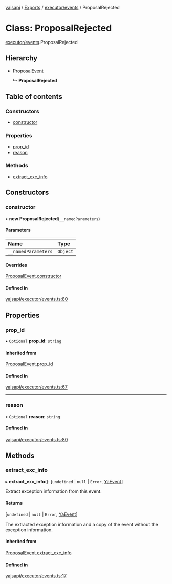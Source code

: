 [yajsapi](../README.md) / [Exports](../modules.md) / [executor/events](../modules/executor_events.md) / ProposalRejected

# Class: ProposalRejected

[executor/events](../modules/executor_events.md).ProposalRejected

## Hierarchy

- [ProposalEvent](executor_events.proposalevent.md)

  ↳ **ProposalRejected**

## Table of contents

### Constructors

- [constructor](executor_events.proposalrejected.md#constructor)

### Properties

- [prop\_id](executor_events.proposalrejected.md#prop_id)
- [reason](executor_events.proposalrejected.md#reason)

### Methods

- [extract\_exc\_info](executor_events.proposalrejected.md#extract_exc_info)

## Constructors

### constructor

• **new ProposalRejected**(`__namedParameters`)

#### Parameters

| Name | Type |
| :------ | :------ |
| `__namedParameters` | `Object` |

#### Overrides

[ProposalEvent](executor_events.proposalevent.md).[constructor](executor_events.proposalevent.md#constructor)

#### Defined in

[yajsapi/executor/events.ts:80](https://github.com/golemfactory/yajsapi/blob/8f42a91/yajsapi/executor/events.ts#L80)

## Properties

### prop\_id

• `Optional` **prop\_id**: `string`

#### Inherited from

[ProposalEvent](executor_events.proposalevent.md).[prop_id](executor_events.proposalevent.md#prop_id)

#### Defined in

[yajsapi/executor/events.ts:67](https://github.com/golemfactory/yajsapi/blob/8f42a91/yajsapi/executor/events.ts#L67)

___

### reason

• `Optional` **reason**: `string`

#### Defined in

[yajsapi/executor/events.ts:80](https://github.com/golemfactory/yajsapi/blob/8f42a91/yajsapi/executor/events.ts#L80)

## Methods

### extract\_exc\_info

▸ **extract_exc_info**(): [`undefined` \| ``null`` \| `Error`, [YaEvent](executor_events.yaevent.md)]

Extract exception information from this event.

#### Returns

[`undefined` \| ``null`` \| `Error`, [YaEvent](executor_events.yaevent.md)]

The extracted exception information and a copy of the event without the exception information.

#### Inherited from

[ProposalEvent](executor_events.proposalevent.md).[extract_exc_info](executor_events.proposalevent.md#extract_exc_info)

#### Defined in

[yajsapi/executor/events.ts:17](https://github.com/golemfactory/yajsapi/blob/8f42a91/yajsapi/executor/events.ts#L17)
